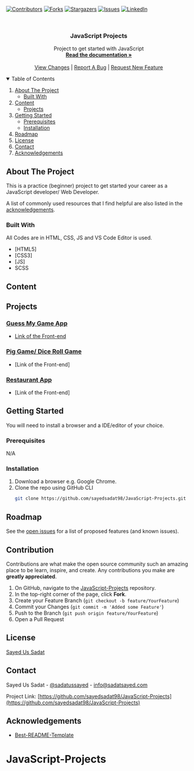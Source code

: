 
[![Contributors][contributors-shield]][contributors-url]
[![Forks][forks-shield]][forks-url]
[![Stargazers][stars-shield]][stars-url]
[![Issues][issues-shield]][issues-url]
[![LinkedIn][linkedin-shield]][linkedin-url]



<!-- PROJECT INFORMATION -->
<br />
<p align="center">
  <h3 align="center">JavaScript Projects</h3>

  <p align="center">
    Project to get started with JavaScript
    <br />
    <a href="https://github.com/sayedsadat98/JavaScript-Projects/blob/main/README.md"><strong>Read the documentation »</strong></a>
    <br />
    <br />
    <a href="https://github.com/sayedsadat98/JavaScript-Projects/pulls">View Changes</a>
    |
    <a href="https://github.com/sayedsadat98/JavaScript-Projects/issues">Report A Bug</a>
    |
    <a href="https://github.com/sayedsadat98/JavaScript-Projects/issues">Request New Feature</a>
  </p>
</p>



<!-- TABLE OF CONTENTS -->
<details open="open">
  <summary>Table of Contents</summary>
  <ol>
    <li>
      <a href="#about-the-project">About The Project</a>
      <ul>
        <li><a href="#built-with">Built With</a></li>
      </ul>
    </li>
    <li>
      <a href="#content">Content</a>
      <ul>
        <li><a href="#projects">Projects</a></li>
      </ul>
    </li>
    <li>
      <a href="#getting-started">Getting Started</a>
      <ul>
        <li><a href="#prerequisites">Prerequisites</a></li>
        <li><a href="#installation">Installation</a></li>
      </ul>
    </li>
    <li><a href="#roadmap">Roadmap</a></li>
    <li><a href="#license">License</a></li>
    <li><a href="#contact">Contact</a></li>
    <li><a href="#acknowledgements">Acknowledgements</a></li>
  </ol>
</details>



<!-- ABOUT THE REPOSITORY -->
## About The Project

This is a practice (beginner) project to get started your career as a JavaScript developer/ Web Developer.

A list of commonly used resources that I find helpful are also listed in the [acknowledgements](#acknowledgements).

### Built With

All Codes are in HTML, CSS, JS and VS Code Editor is used. 
* [HTML5]
* [CSS3]
* [JS]
* SCSS


<!-- CONTENT -->
## Content

## Projects

### [Guess My Game App](https://github.com/sayedsadat98/JavaScript-Projects/tree/master/Guess%20My%20Number)
* [Link of the Front-end](https://sayedsadat98.github.io/JavaScript-Projects/)

### [Pig Game/ Dice Roll Game](https://github.com/sayedsadat98/JavaScript-Projects/tree/master/Pig%20Game)
* [Link of the Front-end]

### [Restaurant App](https://github.com/sayedsadat98/JavaScript-Projects/tree/master/Restaurant%20App)
* [Link of the Front-end]



<!-- GETTING STARTED -->
## Getting Started

You will need to install a browser and a IDE/editor of your choice. 

### Prerequisites

N/A

### Installation

1. Download a browser e.g. Google Chrome.
2. Clone the repo using GitHub CLI
   ```sh
   git clone https://github.com/sayedsadat98/JavaScript-Projects.git
   ```

<!-- ROADMAP -->
## Roadmap

See the [open issues](https://github.com/sayedsadat98/JavaScript-Projects/issues) for a list of proposed features (and known issues).

<!-- CONTRIBUTING -->
## Contribution

Contributions are what make the open source community such an amazing place to be learn, inspire, and create. Any contributions you make are **greatly appreciated**.

1. On GitHub, navigate to the [JavaScript-Projects](https://github.com/sayedsadat98/JavaScript-Projects) repository.
2. In the top-right corner of the page, click **Fork**.
3. Create your Feature Branch (`git checkout -b feature/YourFeature`)
4. Commit your Changes (`git commit -m 'Added some Feature'`)
5. Push to the Branch (`git push origin feature/YourFeature`)
6. Open a Pull Request


<!-- LICENSE -->
## License

[Sayed Us Sadat](https://sadatsayed.com)



<!-- CONTACT -->
## Contact

Sayed Us Sadat - [@sadatussayed](https://twitter.com/sadatussayed) - info@sadatsayed.com

Project Link: [https://github.com/sayedsadat98/JavaScript-Projects](https://github.com/sayedsadat98/JavaScript-Projects)



<!-- ACKNOWLEDGEMENTS -->
## Acknowledgements
* [Best-README-Template](https://github.com/othneildrew/Best-README-Template)

<!-- MARKDOWN LINKS & IMAGES -->
<!-- https://www.markdownguide.org/basic-syntax/#reference-style-links -->
[contributors-shield]: https://img.shields.io/github/contributors/sayedsadat98/JavaScript-Projects.svg?style=for-the-badge
[contributors-url]: https://github.com/sayedsadat98/JavaScript-Projects/graphs/contributors
[forks-shield]: https://img.shields.io/github/forks/sayedsadat98/JavaScript-Projects.svg?style=for-the-badge
[forks-url]: https://github.com/sayedsadat98/JavaScript-Projects/network/members
[stars-shield]: https://img.shields.io/github/stars/sayedsadat98/JavaScript-Projects.svg?style=for-the-badge
[stars-url]: https://github.com/sayedsadat98/JavaScript-Projects/stargazers
[issues-shield]: https://img.shields.io/github/issues/sayedsadat98/JavaScript-Projects.svg?style=for-the-badge
[issues-url]: https://github.com/sayedsadat98/JavaScript-Projects/issues
[linkedin-shield]: https://img.shields.io/badge/-LinkedIn-black.svg?style=for-the-badge&logo=linkedin&colorB=555
[linkedin-url]: https://www.linkedin.com/in/sayedsadat/
[product-screenshot]: images/screenshot.png
# JavaScript-Projects
